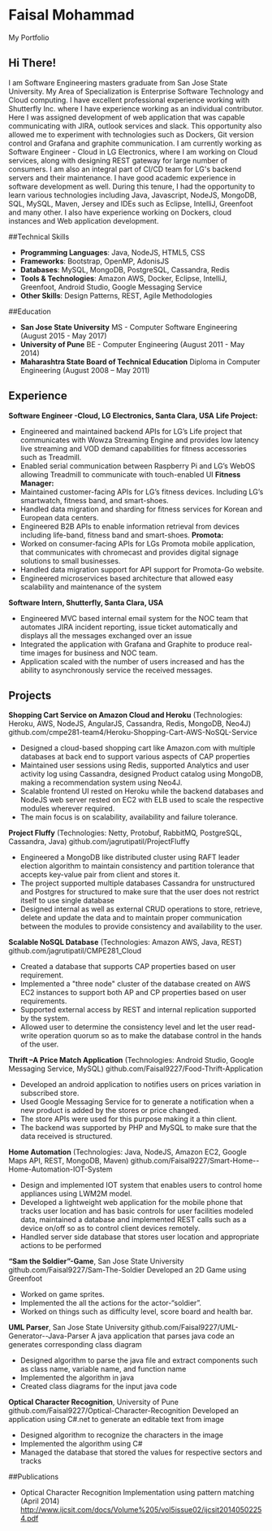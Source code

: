 # Faisal Mohammad
My Portfolio

## Hi There!
I am Software Engineering masters graduate from San Jose State University. My Area of Specialization is Enterprise Software Technology and Cloud computing.
I have excellent professional experience working with Shutterfly Inc. where I have experience working as an individual contributor. Here I was assigned development of web application that was capable communicating with JIRA, outlook services and slack. This opportunity also allowed me to experiment with technologies such as Dockers, Git version control and Grafana and graphite communication.
I am currently working as Software Engineer - Cloud in LG Electronics, where I am working on Cloud services, along with designing REST gateway for large number of consumers. I am also an integral part of CI/CD team for LG's backend servers and their maintenance. 
I have good academic experience in software development as well. During this tenure, I had the opportunity to learn various technologies including Java, Javascript, NodeJS, MongoDB, SQL, MySQL, Maven, Jersey and IDEs such as Eclipse, IntelliJ, Greenfoot and many other. I also have experience working on Dockers, cloud instances and Web application development. 

##Technical Skills
* **Programming Languages**: Java, NodeJS, HTML5, CSS
* **Frameworks**: Bootstrap, OpenMP, AdonisJS 
* **Databases**: MySQL, MongoDB, PostgreSQL, Cassandra, Redis 
* **Tools & Technologies**: Amazon AWS, Docker, Eclipse, IntelliJ, Greenfoot, Android Studio, Google Messaging Service 
* **Other Skills**: Design Patterns, REST, Agile Methodologies 


##Education
* **San Jose State University** MS - Computer Software Engineering (August 2015 - May 2017)
* **University of Pune** BE - Computer Engineering (August 2011 - May 2014)
* **Maharashtra State Board of Technical Education** Diploma in Computer Engineering (August 2008 – May 2011) 


## Experience

**Software Engineer -Cloud, LG Electronics, Santa Clara, USA** 
**Life Project:** 
*	Engineered and maintained backend APIs for LG’s Life project that communicates with Wowza Streaming Engine and provides low latency live streaming and VOD demand capabilities for fitness accessories such as Treadmill.
*	Enabled serial communication between Raspberry Pi and LG’s WebOS allowing Treadmill to communicate with touch-enabled UI
**Fitness Manager:**
*	Maintained customer-facing APIs for LG’s fitness devices. Including LG’s smartwatch, fitness band, and smart-shoes.
*	Handled data migration and sharding for fitness services for Korean and European data centers.
*	Engineered B2B APIs to enable information retrieval from devices including life-band, fitness band and smart-shoes. 
**Promota:**
*	Worked on consumer-facing APIs for LGs Promota mobile application, that communicates with chromecast and provides digital signage solutions to small businesses.
*	Handled data migration support for API support for Promota-Go website.
*	Engineered microservices based architecture that allowed easy scalability and maintenance of the system 

**Software Intern, Shutterfly, Santa Clara, USA**
*	Engineered MVC based internal email system for the NOC team that automates JIRA incident reporting, issue ticket automatically and displays all the messages exchanged over an issue
*	Integrated the application with Grafana and Graphite to produce real-time images for business and NOC team.
*	Application scaled with the number of users increased and has the ability to asynchronously service the received messages.


## Projects

**Shopping Cart Service on Amazon Cloud and Heroku** (Technologies: Heroku, AWS, NodeJS, AngularJS, Cassandra, Redis, MongoDB, Neo4J)
github.com/cmpe281-team4/Heroku-Shopping-Cart-AWS-NoSQL-Service
*	Designed a cloud-based shopping cart like Amazon.com with multiple databases at back end to support various aspects of CAP properties
*	Maintained user sessions using Redis, supported Analytics and user activity log using Cassandra, designed Product catalog using MongoDB, making a recommendation system using Neo4J.
*	Scalable frontend UI rested on Heroku while the backend databases and NodeJS web server rested on EC2 with ELB used to scale the respective modules wherever required.
*	The main focus is on scalability, availability and failure tolerance.


**Project Fluffy** (Technologies: Netty, Protobuf, RabbitMQ, PostgreSQL, Cassandra, Java)
github.com/jagrutipatil/ProjectFluffy
*	Engineered a MongoDB like distributed cluster using RAFT leader election algorithm to maintain consistency and partition tolerance that accepts key-value pair from client and stores it.
*	The project supported multiple databases Cassandra for unstructured and Postgres for structured to make sure that the user does not restrict itself to use single database
*	Designed internal as well as external CRUD operations to store, retrieve, delete and update the data and to maintain proper communication between the modules to provide consistency and availability to the user.


**Scalable NoSQL Database** (Technologies: Amazon AWS, Java, REST)
github.com/jagrutipatil/CMPE281_Cloud
* Created a database that supports CAP properties based on user requirement.
* Implemented a "three node" cluster of the database created on AWS EC2 instances to support both AP and CP properties based on user requirements.
* Supported external access by REST and internal replication supported by the system.
* Allowed user to determine the consistency level and let the user read-write operation quorum so as to make the database control in the hands of the user.

**Thrift –A Price Match Application** (Technologies: Android Studio, Google Messaging Service, MySQL)
github.com/Faisal9227/Food-Thrift-Application
* Developed an android application to notifies users on prices variation in subscribed store.
* Used Google Messaging Service for to generate a notification when a new product is added by the stores or price changed.
* The store APIs were used for this purpose making it a thin client.
* The backend was supported by PHP and MySQL to make sure that the data received is structured.

**Home Automation** (Technologies: Java, NodeJS, Amazon EC2, Google Maps API, REST, MongoDB, Maven)
github.com/Faisal9227/Smart-Home--Home-Automation-IOT-System
* Design and implemented IOT system that enables users to control home appliances using LWM2M model.
* Developed a lightweight web application for the mobile phone that tracks user location and has basic controls for user facilities modeled data, maintained a database and implemented REST calls such as a device on/off so as to control client devices remotely.
* Handled server side database that stores user location and appropriate actions to be performed

**“Sam the Soldier”-Game**, San Jose State University
github.com/Faisal9227/Sam-The-Soldier
Developed an 2D Game using Greenfoot 
* Worked on game sprites.
* Implemented the all the actions for the actor-“soldier”.
* Worked on things such as difficulty level, score board and health bar.

**UML Parser**, San Jose State University
github.com/Faisal9227/UML-Generator--Java-Parser
A java application that parses java code an generates corresponding class diagram
* Designed algorithm to parse the java file and extract components such as class name, variable name, and function name
* Implemented the algorithm in java
* Created class diagrams for the input java code  

**Optical Character Recognition**, University of Pune
github.com/Faisal9227/Optical-Character-Recognition
Developed an application using C#.net to generate an editable text from image
* Designed algorithm to recognize the characters in the image
* Implemented the algorithm using C#
* Managed the database that stored the values for respective sectors and tracks

##Publications
* Optical Character Recognition Implementation using pattern matching (April 2014)	                         http://www.ijcsit.com/docs/Volume%205/vol5issue02/ijcsit20140502254.pdf
